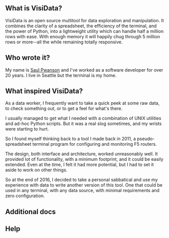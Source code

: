 ## What is VisiData?

VisiData is an open source multitool for data exploration and manipulation.
It combines the clarity of a spreadsheet, the efficiency of the terminal, and the power of Python, into a lightweight utility which can handle half a million rows with ease.
With enough memory it will happily chug through 5 million rows or more--all the while remaining totally responsive.

## Who wrote it?

My name is [Saul Pwanson](http://saul.pw) and I've worked as a software developer for over 20 years.
I live in Seattle but the terminal is my home.

## What inspired VisiData?

As a data worker, I frequently want to take a quick peek at some raw data, to check something out, or to get a feel for what's there.

I usually managed to get what I needed with a combination of UNIX utilities and ad-hoc Python scripts.
But it was a real slog sometimes, and my wrists were starting to hurt.

So I found myself thinking back to a tool I made back in 2011, a pseudo-spreadsheet terminal program for configuring and monitoring F5 routers.

The design, both interface and architecture, worked unreasonably well.
It provided lot of functionality, with a minimum footprint, and it could be easily extended.
Even at the time, I felt it had more potential, but I had to set it aside to work on other things.

So at the end of 2016, I decided to take a personal sabbatical and use my experience with data to write another version of this tool.
One that could be used in any terminal, with any data source, with minimal requirements and zero configuration.

## Additional docs

## Help


